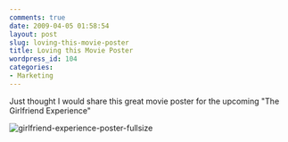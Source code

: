 ```yaml
---
comments: true
date: 2009-04-05 01:58:54
layout: post
slug: loving-this-movie-poster
title: Loving this Movie Poster
wordpress_id: 104
categories:
- Marketing
---
```


Just thought I would share this great movie poster for the upcoming "The Girlfriend Experience"

![girlfriend-experience-poster-fullsize](http://www.samhamilton.co.uk/wp-content/uploads/2009/04/girlfriend-experience-poster-fullsize-202x300.jpg)
